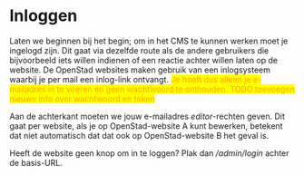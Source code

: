 # Inloggen

Laten we beginnen bij het begin; om in het CMS te kunnen werken moet je ingelogd zijn. Dit gaat via dezelfde route als de andere gebruikers die bijvoorbeeld iets willen indienen of een reactie achter willen laten op de website. De OpenStad websites maken gebruik van een inlogsysteem waarbij je per mail een inlog-link ontvangt. <mark style="color:orange;">Je hoeft dus alleen je e-mailadres in te voeren en geen wachtwoord te onthouden. TODO toevoegen nieuwe info over wachtwoord en token</mark>

Aan de achterkant moeten we jouw e-mailadres _editor_-rechten geven. Dit gaat per website, als je op OpenStad-website A kunt bewerken, betekent dat niet automatisch dat dat ook op OpenStad-website B het geval is.

Heeft de website geen knop om in te loggen? Plak dan _/admin/login_ achter de basis-URL.
